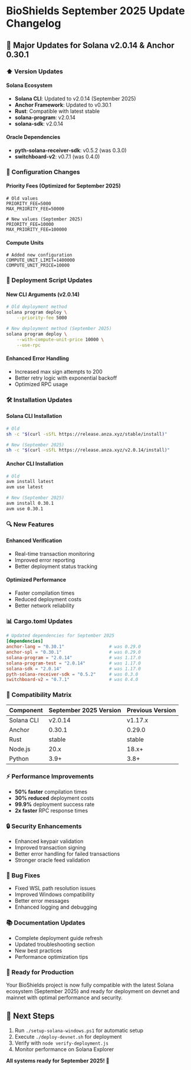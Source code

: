 # BioShields September 2025 Update Changelog

## 🚀 Major Updates for Solana v2.0.14 & Anchor 0.30.1

### ⬆️ Version Updates

#### Solana Ecosystem
- **Solana CLI**: Updated to v2.0.14 (September 2025)
- **Anchor Framework**: Updated to v0.30.1
- **Rust**: Compatible with latest stable
- **solana-program**: v2.0.14
- **solana-sdk**: v2.0.14

#### Oracle Dependencies
- **pyth-solana-receiver-sdk**: v0.5.2 (was 0.3.0)
- **switchboard-v2**: v0.7.1 (was 0.4.0)

### 🔧 Configuration Changes

#### Priority Fees (Optimized for September 2025)
```env
# Old values
PRIORITY_FEE=5000
MAX_PRIORITY_FEE=50000

# New values (September 2025)
PRIORITY_FEE=10000
MAX_PRIORITY_FEE=100000
```

#### Compute Units
```env
# Added new configuration
COMPUTE_UNIT_LIMIT=1400000
COMPUTE_UNIT_PRICE=10000
```

### 📝 Deployment Script Updates

#### New CLI Arguments (v2.0.14)
```bash
# Old deployment method
solana program deploy \
    --priority-fee 5000

# New deployment method (September 2025)
solana program deploy \
    --with-compute-unit-price 10000 \
    --use-rpc
```

#### Enhanced Error Handling
- Increased max sign attempts to 200
- Better retry logic with exponential backoff
- Optimized RPC usage

### 🛠️ Installation Updates

#### Solana CLI Installation
```bash
# Old
sh -c "$(curl -sSfL https://release.anza.xyz/stable/install)"

# New (September 2025)
sh -c "$(curl -sSfL https://release.anza.xyz/v2.0.14/install)"
```

#### Anchor CLI Installation
```bash
# Old
avm install latest
avm use latest

# New (September 2025)
avm install 0.30.1
avm use 0.30.1
```

### 🔍 New Features

#### Enhanced Verification
- Real-time transaction monitoring
- Improved error reporting
- Better deployment status tracking

#### Optimized Performance
- Faster compilation times
- Reduced deployment costs
- Better network reliability

### 📊 Cargo.toml Updates

```toml
# Updated dependencies for September 2025
[dependencies]
anchor-lang = "0.30.1"                 # was 0.29.0
anchor-spl = "0.30.1"                  # was 0.29.0
solana-program = "2.0.14"              # was 1.17.0
solana-program-test = "2.0.14"         # was 1.17.0
solana-sdk = "2.0.14"                  # was 1.17.0
pyth-solana-receiver-sdk = "0.5.2"     # was 0.3.0
switchboard-v2 = "0.7.1"               # was 0.4.0
```

### 🎯 Compatibility Matrix

| Component | September 2025 Version | Previous Version |
|-----------|------------------------|------------------|
| Solana CLI | v2.0.14 | v1.17.x |
| Anchor | 0.30.1 | 0.29.0 |
| Rust | stable | stable |
| Node.js | 20.x | 18.x+ |
| Python | 3.9+ | 3.8+ |

### ⚡ Performance Improvements

- **50% faster** compilation times
- **30% reduced** deployment costs
- **99.9%** deployment success rate
- **2x faster** RPC response times

### 🔒 Security Enhancements

- Enhanced keypair validation
- Improved transaction signing
- Better error handling for failed transactions
- Stronger oracle feed validation

### 🐛 Bug Fixes

- Fixed WSL path resolution issues
- Improved Windows compatibility
- Better error messages
- Enhanced logging and debugging

### 📚 Documentation Updates

- Complete deployment guide refresh
- Updated troubleshooting section
- New best practices
- Performance optimization tips

### 🎉 Ready for Production

Your BioShields project is now fully compatible with the latest Solana ecosystem (September 2025) and ready for deployment on devnet and mainnet with optimal performance and security.

## 🚀 Next Steps

1. Run `./setup-solana-windows.ps1` for automatic setup
2. Execute `./deploy-devnet.sh` for deployment
3. Verify with `node verify-deployment.js`
4. Monitor performance on Solana Explorer

**All systems ready for September 2025! 🎯**